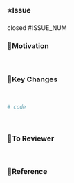 <!-- 

Title: [prefix] #ISSUE_NUM - ISSUE_TITLE

Prefix

[Feat]:A new feature
[Fix]: A bug fix
[Docs]: Changes to documentation
[Style]: Formatting, missing semi colons, etc; no code change
[Refactor]: Refactoring production code
[Test]: Adding tests, refactoring test; no production code change
[Chore]: Updating build tasks, package manager configs, etc; no production code change
[Setting]: Set an environment
[Merge]: #ISSUE_NUM - Merge to main branch

-->

### ⭐️Issue
closed #ISSUE_NUM
<br/>

### 🌟Motivation

<br/>

### 🌟Key Changes

<br/>

```python
# code
```
<br/>

### 🌟To Reviewer

<br/>

### 🌟Reference

<br/>
